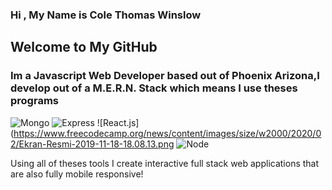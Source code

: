### Hi , My Name is Cole Thomas Winslow

## Welcome to My GitHub
<h3>Im a Javascript Web Developer based out of Phoenix Arizona,I develop out of a M.E.R.N. Stack which means I use theses programs</h3>

![Mongo]()
![Express]()
![React.js](https://www.freecodecamp.org/news/content/images/size/w2000/2020/02/Ekran-Resmi-2019-11-18-18.08.13.png
![Node]()


<p>Using all of theses tools I create interactive full stack web applications that are also fully mobile responsive!</p>
